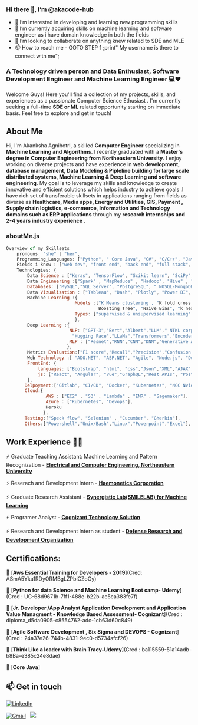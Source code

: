 ### Hi there 👋, I’m @akacode-hub
- 👀 I’m interested in developing and learning new programming skills 
- 🌱 I’m currently acquiring skills on machine learning and software engineer as i have domain knowledge in both the fields 
- 💞️ I’m looking to collaborate on anything knew related to SDE and MLE 
- 📫 How to reach me - GOTO STEP 1 ;print" My username is there to connect with me";

<!---
akacode-hub/akacode-hub is a ✨ special ✨ repository because its `README.md` (this file) appears on your GitHub profile.
You can click the Preview link to take a look at your changes.
--->

<!-- section - intro -->  
### A Technology driven person and Data Enthusiast, Software Development Engineer and Machine Learning Engineer 💻❤️
Welcome Guys! Here you'll find a collection of my projects, skills, and experiences as a passionate Computer Science Ethusiast . I'm currently seeking a full-time **SDE or ML** related opportunity starting on immediate basis. Feel free to explore and get in touch!

## About Me
Hi, I'm Akanksha Agnihotri, a skilled **Computer Engineer** specializing in **Machine Learning and Algorithms**. I recently graduated with a **Master's degree in Computer Engineering from Northeastern University**. I enjoy working on diverse projects and have experience in **web development, database management, Data Modeling & Pipleline building for large scale distributed systems, Machine Learning & Deep Learning and software engineering**. My goal is to leverage my skills and knowledge to create innovative and efficient solutions which helps industry to achieve goals .I have rich set of transferable skillsets  in applications ranging from fields as diverse as **Healthcare, Media apps, Energy and Utilities, GIS, Payment , Supply chain logistics, e-commerce,  Information and Technology domains such as ERP applications** through my **research internships and 2-4 years industry experience** .

### aboutMe.js

```javascript
Overview of my Skillsets 
    pronouns: "she" | "her",
    Programming_Languages: ["Python", " Core Java", "C#", "C/C++", "Javascript"],
    Fields i know : ["web dev", "front end", "back end", "full stack", "data analytics", "data engineering", "machine learning"," artificial intelligence"],
    Technologies: {
        Data Science : ["Keras", "TensorFlow", "Scikit learn", "SciPy", "Seaborn", "SonarQube analytics", "Pytorch", "NumPy", "CUDA","Matplotlib"],
        Data Engineering :["Spark" , "MapReduce" , "Hadoop", "Hive" , "Pig" , "Pyspark" , "SparkSQL" ,"MLops", "ETL SSIS"],
        Databases: ["MySQL","SQL Server", "PostgreSQL", " NOSQL-MongoDB", "Neo4.js/Cypher", "Employee Data Warehouse"],
        Data Vizualisation : ["Tableau", "Dash", "Plotly", "Power BI", "Mkdocs", "Pandas Profiling"],
        Machine Learning :{
                          Models :["K Means clustering , "K fold cross validation" , "Regressions", "MLP", "Random Forest", "XGBOOST", "Desicion Trees", "SVM", "Gradient 
                                   Boosting Tree", "Naive Bias", "k nearest neighbours"],
                          Types: ["supervised & unsupervised learning" , "Reinforcement learning" , "Semi-supervised learning", "Clustering and classification"]
                          },
        Deep Learning :{
                        NLP: ["GPT-3","Bert","Albert","LLM"," NTKL corpus","Tokenization","Matrix Factorization","LSTM","Open AI",
                         "Hugging Face","LLaMa","Transformers","Encoders, Decoders"],
                        MLP : ["Resnet","RNN","CNN","DNN","Generative AI"]
                       },
        Metrics Evaluation:["F1 score","Recall","Precision","Confusion Metrics","MAP","Blue score","Bert score","True Positive","False Positive"],
        Web Technology :[ "ADO.NET", "ASP.NET", "Agile", "Node.js", "Devops", "Model View Controller(MVC)", "SpringBoot"],
        FrontEnd: {
            languages: ["Bootstrap", "html", "css","Json","XML","AJAX","Angularjs"],
            js: ["React", "Angular", "Vue","GraphQL","Rest APIs", "PostMan API"]
        },
       Delpoyment:["Gitlab", "CI/CD", "Docker", "Kubernetes", "NGC Nvidia", "JIRA", "Confluence", "Atlassian"],
       Cloud:{
               AWS : ["EC2" , "S3" , "Lambda" , "EMR" , "Sagemaker"],
               Azure : ["Kubernetes", "Devops"],
               Heroku
              },
       Testing:["Speck flow", "Selenium" , "Cucumber", "Gherkin"],
       Others:["Powershell","Unix/Bash","Linux","Powerpoint","Excel"],

```
## Work Experience 👩‍💼
⚡️ Graduate Teaching Assistant: Machine Learning and Pattern Recognization - [**Electrical and Computer Engineering, Northeastern University**](https://ece.northeastern.edu/)

⚡️ Reserach and Development Intern - [**Haemonetics Corporation**](https://www.haemonetics.com/)

⚡️ Graduate Research Assistant - [**Synergistic Lab(SMILELAB) for Machine Learning**](https://web.northeastern.edu/smilelab/)

⚡️ Programer Analyst - [**Cognizant Technology Solution**](https://www.cognizant.com/us/en)

⚡️ Research and Development Intern as student - [**Defense Research and Development Organization**](https://www.drdo.gov.in/)

## Certifications:

🌱 [**Aws Essential Training for Developers - 2019**](Cred: ASmA5Yka1RDyORMBgLZPbiCZoGy)

🌱 [**Python for data Science and Machine Learning Boot camp- Udemy**](Cred : UC-68d9671b-7ff1-488e-b22b-ae5ca383fe7f)

🌱 [**Jr. Developer /App Analyst Application Development and Application Value Managment - Knowledge Based Assessment- Cognizant**](Cred : diploma_d5da0905-c8554762-adc-1cb63d60c849)

🌱 [**Agile Software Development , Six Sigma and DEVOPS - Cognizant**](Cred : 24a37e26-744b-4831-9ec0-d5734afcf26)

🌱 [**Think Like a leader with Brain Tracy-Udemy**](Cred : ba115559-51a14adb-b8Ba-e385c24e8dae)

🌱 [**Core Java**]

## 📫 Get in touch

<a href="https://www.linkedin.com/in/akankshaanupamagnihotri/"><img alt="LinkedIn" src="https://img.shields.io/badge/linkedin%20-%230077B5.svg?&style=flat&logo=linkedin&logoColor=white"/></a> &nbsp;

<a href="mailto:akanksha.agni18@gmail.com"><img alt="Gmail" src="https://img.shields.io/badge/Gmail-D14836?style=flat&logo=gmail&logoColor=white" /></a> &nbsp;
![](https://komarev.com/ghpvc/?username=akacode-hub&label=PROFILE+VIEWS)
